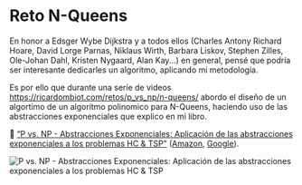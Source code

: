 # Reto N-Queens

En honor a Edsger Wybe Dijkstra y a todos ellos (Charles Antony Richard Hoare, David Lorge Parnas, Niklaus Wirth, Barbara Liskov, Stephen Zilles, Ole-Johan Dahl, Kristen Nygaard, Alan Kay...) en general, pensé que podría ser interesante dedicarles un algoritmo, aplicando mi metodología.

Es por ello que durante una seríe de videos https://ricardombiot.com/retos/p_vs_np/n-queens/
abordo el diseño de un algortimo de un algoritmo polinomico para N-Queens, haciendo uso de las abstracciones exponenciales que explico en mi libro. 

:blue_book: [“P vs. NP - Abstracciones Exponenciales: Aplicación de las abstracciones exponenciales a los problemas HC & TSP”](https://ricardombiot.com/libros/abstracciones_exponenciales/)  ([Amazon](https://amzn.to/3CvudQZ), [Google](https://play.google.com/store/books/details?id=GEmJEAAAQBAJ)).


![P vs. NP - Abstracciones Exponenciales: Aplicación de las abstracciones exponenciales a los problemas HC & TSP](https://ricardombiot.com/static/abstracciones_exponenciales_frontcover_forweb.png)
